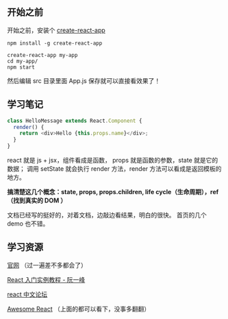 

## 开始之前

  开始之前，安装个 [create-react-app](https://github.com/facebookincubator/create-react-app)
  ```shell
  npm install -g create-react-app

  create-react-app my-app
  cd my-app/
  npm start
  ```
  然后编辑 src 目录里面 App.js 保存就可以直接看效果了！

## 学习笔记

  ```js
  class HelloMessage extends React.Component {
    render() {
      return <div>Hello {this.props.name}</div>;
    }
  }
  ```
  
  
  react 就是 js + jsx，组件看成是函数， props 就是函数的参数，state 就是它的数据；
  调用 setState 就会执行 render 方法，render 方法可以看成是返回模板的地方。
  
  **搞清楚这几个概念：state, props, props.children, life cycle（生命周期），ref（找到真实的 DOM ）**
  
  文档已经写的挺好的，对着文档，边敲边看结果，明白的很快。 首页的几个 demo 也不错。
  
## 学习资源

  [官网](facebook.github.io/react) （过一遍差不多都会了）

  [React 入门实例教程 - 阮一峰](http://www.ruanyifeng.com/blog/2015/03/react.html)

  [react 中文论坛](http://react-china.org/)

  [Awesome React](https://github.com/enaqx/awesome-react) （上面的都可以看下，没事多翻翻）
